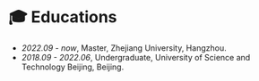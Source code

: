 # 🎓 Educations
- *2022.09 - now*, Master, Zhejiang University, Hangzhou.
- *2018.09 - 2022.06*, Undergraduate, University of Science and Technology Beijing, Beijing.